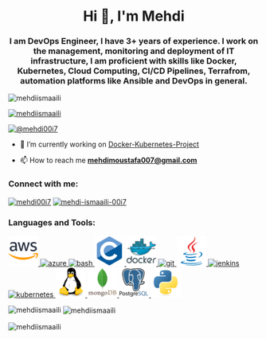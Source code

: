 <h1 align="center">Hi 👋, I'm Mehdi</h1>
<h3 align="center">I am DevOps Engineer, I have 3+ years of experience. I work on the management, monitoring and deployment of IT infrastructure, I am proficient with skills like Docker, Kubernetes, Cloud Computing, CI/CD Pipelines, Terrafrom, automation platforms like Ansible and DevOps in general.</h3>

<p align="left"> <img src="https://komarev.com/ghpvc/?username=mehdiismaaili&label=Profile%20views&color=0e75b6&style=flat" alt="mehdiismaaili" /> </p>

<p align="left"> <a href="https://github.com/ryo-ma/github-profile-trophy"><img src="https://github-profile-trophy.vercel.app/?username=mehdiismaaili" alt="mehdiismaaili" /></a> </p>

<p align="left"> <a href="https://twitter.com/@mehdi00i7" target="blank"><img src="https://img.shields.io/twitter/follow/@mehdi00i7?logo=twitter&style=for-the-badge" alt="@mehdi00i7" /></a> </p>

- 🔭 I’m currently working on [Docker-Kubernetes-Project](https://github.com/mehdiismaaili/Docker-Kubernetes-Project)

- 📫 How to reach me **mehdimoustafa007@gmail.com**

<h3 align="left">Connect with me:</h3>
<p align="left">
<a href="https://twitter.com/mehdi00i7" target="blank"><img align="center" src="https://raw.githubusercontent.com/rahuldkjain/github-profile-readme-generator/master/src/images/icons/Social/twitter.svg" alt="mehdi00i7" height="30" width="40" /></a>
<a href="https://linkedin.com/in/mehdi-ismaaili-00i7" target="blank"><img align="center" src="https://raw.githubusercontent.com/rahuldkjain/github-profile-readme-generator/master/src/images/icons/Social/linked-in-alt.svg" alt="mehdi-ismaaili-00i7" height="30" width="40" /></a>
</p>

<h3 align="left">Languages and Tools:</h3>
<p align="left"> <a href="https://aws.amazon.com" target="_blank" rel="noreferrer"> <img src="https://raw.githubusercontent.com/devicons/devicon/master/icons/amazonwebservices/amazonwebservices-original-wordmark.svg" alt="aws" width="60" height="60"/> </a> <a href="https://azure.microsoft.com/en-in/" target="_blank" rel="noreferrer"> <img src="https://www.vectorlogo.zone/logos/microsoft_azure/microsoft_azure-icon.svg" alt="azure" width="60" height="60"/> </a> <a href="https://www.gnu.org/software/bash/" target="_blank" rel="noreferrer"> <img src="https://www.vectorlogo.zone/logos/gnu_bash/gnu_bash-icon.svg" alt="bash" width="60" height="60"/> </a> <a href="https://www.cprogramming.com/" target="_blank" rel="noreferrer"> <img src="https://raw.githubusercontent.com/devicons/devicon/master/icons/c/c-original.svg" alt="c" width="60" height="60"/> </a> <a href="https://www.docker.com/" target="_blank" rel="noreferrer"> <img src="https://raw.githubusercontent.com/devicons/devicon/master/icons/docker/docker-original-wordmark.svg" alt="docker"width="60" height="60"/> </a> <a href="https://git-scm.com/" target="_blank" rel="noreferrer"> <img src="https://www.vectorlogo.zone/logos/git-scm/git-scm-icon.svg" alt="git" width="60" height="60"/> </a> <a href="https://www.java.com" target="_blank" rel="noreferrer"> <img src="https://raw.githubusercontent.com/devicons/devicon/master/icons/java/java-original.svg" alt="java" width="60" height="60"/> </a> <a href="https://www.jenkins.io" target="_blank" rel="noreferrer"> <img src="https://www.vectorlogo.zone/logos/jenkins/jenkins-icon.svg" alt="jenkins" width="60" height="60"/> </a> <a href="https://kubernetes.io" target="_blank" rel="noreferrer"> <img src="https://www.vectorlogo.zone/logos/kubernetes/kubernetes-icon.svg" alt="kubernetes" width="60" height="60"/> </a> <a href="https://www.linux.org/" target="_blank" rel="noreferrer"> <img src="https://raw.githubusercontent.com/devicons/devicon/master/icons/linux/linux-original.svg" alt="linux" width="60" height="60"/> </a> <a href="https://www.mongodb.com/" target="_blank" rel="noreferrer"> <img src="https://raw.githubusercontent.com/devicons/devicon/master/icons/mongodb/mongodb-original-wordmark.svg" alt="mongodb" width="60" height="60"/> </a> <a href="https://www.postgresql.org" target="_blank" rel="noreferrer"> <img src="https://raw.githubusercontent.com/devicons/devicon/master/icons/postgresql/postgresql-original-wordmark.svg" alt="postgresql" width="60" height="60"/> </a> <a href="https://www.python.org" target="_blank" rel="noreferrer"> <img src="https://raw.githubusercontent.com/devicons/devicon/master/icons/python/python-original.svg" alt="python" width="60" height="60"/> </a> </p>

<p><img align="left" src="https://github-readme-stats.vercel.app/api/top-langs?username=mehdiismaaili&show_icons=true&locale=en&layout=compact" alt="mehdiismaaili" /></p>

<p>&nbsp;<img align="center" src="https://github-readme-stats.vercel.app/api?username=mehdiismaaili&show_icons=true&locale=en" alt="mehdiismaaili" /></p>

<p><img align="center" src="https://github-readme-streak-stats.herokuapp.com/?user=mehdiismaaili&" alt="mehdiismaaili" /></p>
